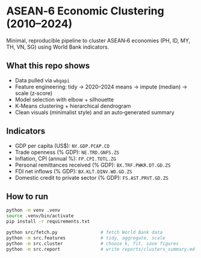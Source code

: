 # ASEAN‑6 Economic Clustering (2010–2024)

Minimal, reproducible pipeline to cluster ASEAN‑6 economies (PH, ID, MY, TH, VN, SG) using World Bank indicators.

## What this repo shows
- Data pulled via `wbgapi`
- Feature engineering: tidy → 2020–2024 means → impute (median) → scale (z‑score)
- Model selection with elbow + silhouette
- K‑Means clustering + hierarchical dendrogram
- Clean visuals (minimalist style) and an auto‑generated summary

## Indicators
- GDP per capita (US$): `NY.GDP.PCAP.CD`
- Trade openness (% GDP): `NE.TRD.GNFS.ZS`
- Inflation, CPI (annual %): `FP.CPI.TOTL.ZG`
- Personal remittances received (% GDP): `BX.TRF.PWKR.DT.GD.ZS`
- FDI net inflows (% GDP): `BX.KLT.DINV.WD.GD.ZS`
- Domestic credit to private sector (% GDP): `FS.AST.PRVT.GD.ZS`

## How to run
```bash
python -m venv .venv
source .venv/bin/activate
pip install -r requirements.txt

python src/fetch.py                # fetch World Bank data
python -m src.features             # tidy, aggregate, scale
python -m src.cluster              # choose k, fit, save figures
python -m src.report               # write reports/clusters_summary.md

